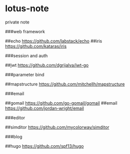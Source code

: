 # lotus-note

private note

###web framework

##echo
https://github.com/labstack/echo
##iris
https://github.com/kataras/iris

###session and auth

##jwt
https://github.com/dgrijalva/jwt-go

###parameter bind

##mapstructure
https://github.com/mitchellh/mapstructure

###email

##gomail
https://github.com/go-gomail/gomail
##email
https://github.com/jordan-wright/email

###editor

##simditor
https://github.com/mycolorway/simditor

###blog

##hugo
https://github.com/spf13/hugo
